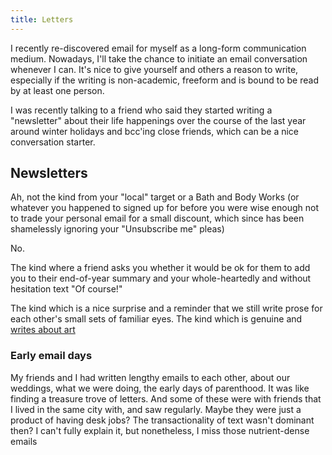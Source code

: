 ```yaml
---
title: Letters
---
```


I recently re-discovered email for myself as a long-form communication medium. Nowadays, I'll take the chance to initiate an email conversation whenever I can. It's nice to give yourself and others a reason to write, especially if the writing is non-academic, freeform and is bound to be read by at least one person.

I was recently talking to a friend who said they started writing a "newsletter" about their life happenings over the course of the last year around winter holidays and bcc'ing close friends, which can be a nice conversation starter.

## Newsletters
Ah, not the kind from your "local" target or a Bath and Body Works (or whatever you happened to signed up for before you were wise enough not to trade your personal email for a small discount, which since has been shamelessly ignoring your "Unsubscribe me" pleas)

No.

The kind where a friend asks you whether it would be ok for them to add you to their end-of-year summary and your whole-heartedly and without hesitation text "Of course!"

The kind which is a nice surprise and a reminder that we still write prose for each other's small sets of familiar eyes. The kind which is genuine and [writes about art](obsidian://open?vault=shared&file=writing%20about%20art)

### Early email days

My friends and I had written lengthy emails to each other, about our weddings, what we were doing, the early days of parenthood. It was like finding a treasure trove of letters. And some of these were with friends that I lived in the same city with, and saw regularly. Maybe they were just a product of having desk jobs? The transactionality of text wasn't dominant then? I can't fully explain it, but nonetheless, I miss those nutrient-dense emails